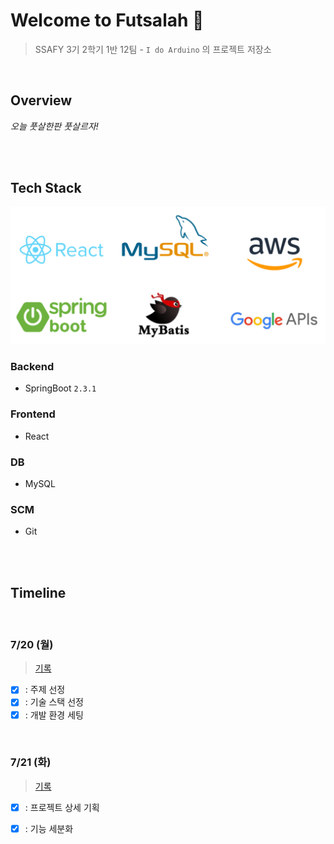 # Welcome to Futsalah 👋

> SSAFY 3기 2학기 1반 12팀 -  `I do Arduino`  의 프로젝트 저장소

<br>

## Overview

*오늘 풋살한판 풋살르자!*







<br>

<br>

## Tech Stack

![](./images/techstack.png)

### Backend

- SpringBoot `2.3.1`

### Frontend

- React

### DB

- MySQL

### SCM

- Git 



<br>
<br>

## Timeline

<br>

### 7/20 (월)

> [기록](/docs/0720_주제선정.md)

- [x] : 주제 선정
- [x] : 기술 스택 선정
- [x] : 개발 환경 세팅

<br>

### 7/21 (화)

> [기록](/docs/0721_기능_세분화.md)

- [x] : 프로젝트 상세 기획

- [x] : 기능 세분화

  <br>

